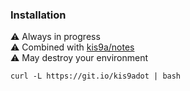 ### Installation

⚠️ Always in progress  
⚠️ Combined with [kis9a/notes](https://github.com/kis9a/notes)  
⚠️ May destroy your environment

```
curl -L https://git.io/kis9adot | bash
```
